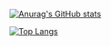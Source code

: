 

[![Anurag's GitHub stats](https://github-readme-stats.vercel.app/api?username=softrabbit)](https://github.com/anuraghazra/github-readme-stats)

[![Top Langs](https://github-readme-stats.vercel.app/api/top-langs/?username=softrabbit)](https://github.com/anuraghazra/github-readme-stats)

<!--
**softrabbit/softrabbit** is a ✨ _special_ ✨ repository because its `README.md` (this file) appears on your GitHub profile.

Here are some ideas to get you started:

- 🔭 I’m currently working on ...
- 🌱 I’m currently learning ...
- 👯 I’m looking to collaborate on ...
- 🤔 I’m looking for help with ...
- 💬 Ask me about ...
- 📫 How to reach me: ...
- 😄 Pronouns: ...
- ⚡ Fun fact: ...
-->
